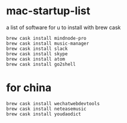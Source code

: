 # mac-startup-list
a list of software for u to install with brew cask
```
brew cask install mindnode-pro
brew cask install music-manager
brew cask install slack
brew cask install skype
brew cask install atom
brew cask install go2shell

```






# for china
```
brew cask install wechatwebdevtools
brew cask install neteasemusic
brew cask install youdaodict
```
